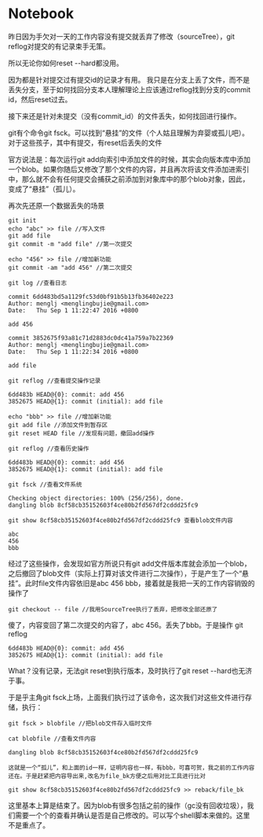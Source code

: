 # Notebook

昨日因为手欠对一天的工作内容没有提交就丢弃了修改（sourceTree），git reflog对提交的有记录束手无策。

所以无论你如何reset --hard都没用。

因为都是针对提交过有提交id的记录才有用。
我只是在分支上丢了文件，而不是丢失分支，至于如何找回分支本人理解理论上应该通过reflog找到分支的commit id，然后reset过去。

接下来还是针对未提交（没有commit_id）的文件丢失，如何找回进行操作。

git有个命令git fsck。可以找到“悬挂”的文件（个人姑且理解为弃婴或孤儿吧）。对于这些孩子，其中有提交，有reset后丢失的文件

官方说法是：每次运行git add向索引中添加文件的时候，其实会向版本库中添加一个blob。如果你随后又修改了那个文件的内容，并且再次将该文件添加进索引中，那么就不会有任何提交会捕获之前添加到对象库中的那个blob对象，因此，变成了“悬挂”（孤儿）。

再次先还原一个数据丢失的场景

    git init
    echo "abc" >> file //写入文件
    git add file
    git commit -m "add file" //第一次提交

    echo "456" >> file //增加新功能
    git commit -am "add 456" //第二次提交

    git log //查看日志

    commit 6dd483bd5a1129fc53d0bf91b5b13fb36402e223
    Author: menglj <menglingbujie@gmail.com>
    Date:   Thu Sep 1 11:22:47 2016 +0800

    add 456

    commit 3852675f93a81c71d2883dc0dc41a759a7b22369
    Author: menglj <menglingbujie@gmail.com>
    Date:   Thu Sep 1 11:22:34 2016 +0800

    add file

    git reflog //查看提交操作记录

    6dd483b HEAD@{0}: commit: add 456
    3852675 HEAD@{1}: commit (initial): add file

    echo "bbb" >> file //增加新功能
    git add file //添加文件到暂存区
    git reset HEAD file //发现有问题，撤回add操作

    git reflog //查看历史操作

    6dd483b HEAD@{0}: commit: add 456
    3852675 HEAD@{1}: commit (initial): add file

    git fsck //查看文件系统

    Checking object directories: 100% (256/256), done.
    dangling blob 8cf58cb35152603f4ce80b2fd567df2cddd25fc9

    git show 8cf58cb35152603f4ce80b2fd567df2cddd25fc9 查看blob文件内容

    abc
    456
    bbb

经过了这些操作，会发现如官方所说只有git add文件版本库就会添加一个blob，之后撤回了blob文件（实际上打算对该文件进行二次操作），于是产生了一个“悬挂”。此时file文件内容依旧是abc 456 bbb，接着就是我把一天的工作内容销毁的操作了

    git checkout -- file //我用SourceTree执行了丢弃，把修改全部还原了

傻了，内容变回了第二次提交的内容了，abc 456。丢失了bbb。于是操作
    git reflog

    6dd483b HEAD@{0}: commit: add 456
    3852675 HEAD@{1}: commit (initial): add file

What？没有记录，无法git reset到执行版本，及时执行了git reset --hard也无济于事。

于是乎主角git fsck上场，上面我们执行过了该命令，这次我们对这些文件进行存储，执行：

    git fsck > blobfile //把blob文件存入临时文件

    cat blobfile //查看文件内容

    dangling blob 8cf58cb35152603f4ce80b2fd567df2cddd25fc9

    这就是一个“孤儿”，和上面的id一样，证明内容也一样，有bbb，可喜可贺，我之前的工作内容还在。于是赶紧把内容导出来,改名为file_bk方便之后用对比工具进行比对

    git show 8cf58cb35152603f4ce80b2fd567df2cddd25fc9 >> reback/file_bk

这里基本上算是结束了。因为blob有很多包括之前的操作（gc没有回收垃圾），我们需要一个个的查看并确认是否是自己修改的。可以写个shell脚本来做的。这里不是重点了。
